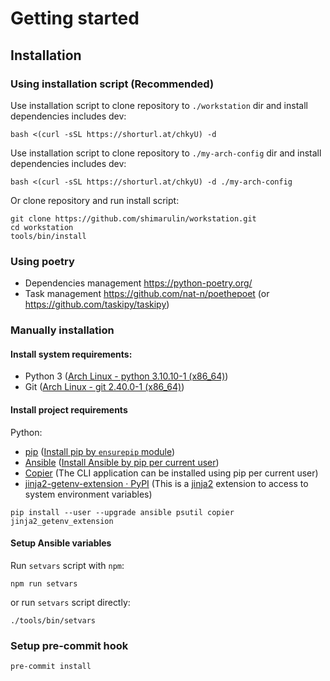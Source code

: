 # Getting started

## Installation

### Using installation script (Recommended)

Use installation script to clone repository to `./workstation` dir and install dependencies includes dev:

```shell
bash <(curl -sSL https://shorturl.at/chkyU) -d
```

Use installation script to clone repository to `./my-arch-config` dir and install dependencies includes dev:

```shell
bash <(curl -sSL https://shorturl.at/chkyU) -d ./my-arch-config
```

Or clone repository and run install script:

```shell
git clone https://github.com/shimarulin/workstation.git
cd workstation
tools/bin/install
```

### Using poetry

- Dependencies management https://python-poetry.org/
- Task management https://github.com/nat-n/poethepoet (or https://github.com/taskipy/taskipy)

### Manually installation

#### Install system requirements:

- Python 3 ([Arch Linux - python 3.10.10-1 (x86_64)](https://archlinux.org/packages/core/x86_64/python/))
- Git ([Arch Linux - git 2.40.0-1 (x86_64)](https://archlinux.org/packages/extra/x86_64/git/))

#### Install project requirements

Python:

- [pip](https://github.com/pypa/pip)
  ([Install pip by `ensurepip` module](https://pip.pypa.io/en/stable/installation/#ensurepip))
- [Ansible](https://github.com/ansible/ansible)
  ([Install Ansible by pip per current user](https://docs.ansible.com/ansible/latest/installation_guide/intro_installation.html#pip-install))
- [Copier](https://github.com/copier-org/copier) (The CLI application can be installed using pip per current user)
- [jinja2-getenv-extension · PyPI](https://pypi.org/project/jinja2-getenv-extension/) (This is a
  [jinja2](http://jinja.pocoo.org/) extension to access to system environment variables)

```shell
pip install --user --upgrade ansible psutil copier jinja2_getenv_extension
```

#### Setup Ansible variables

Run `setvars` script with `npm`:

```shell
npm run setvars
```

or run `setvars` script directly:

```shell
./tools/bin/setvars
```

### Setup pre-commit hook

```shell
pre-commit install
```
